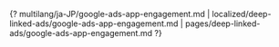{? multilang/ja-JP/google-ads-app-engagement.md | localized/deep-linked-ads/google-ads-app-engagement.md | pages/deep-linked-ads/google-ads-app-engagement.md ?}
